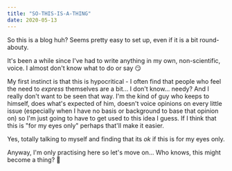 ```yaml
---
title: "SO-THIS-IS-A-THING"
date: 2020-05-13
---
```


So this is a blog huh? Seems pretty easy to set up, even if it is a bit round-abouty.

It's been a while since I've had to write anything in my own, non-scientific, voice. I almost don't know what to do or say :smirk:

My first instinct is that this is hypocritical - I often find that people who feel the need to *express* themselves are a bit... 
I don't know... needy? And I really don't want to be seen that way. I'm the kind of guy who keeps to himself, does what's expected of him,
doesn't voice opinions on every little issue (especially when I have no basis or background to base that opinion on) so I'm just going to 
have to get used to this idea I guess. If I think that this is "for my eyes only" perhaps that'll make it easier.

Yes, totally talking to myself and finding that its _ok_ if this is for my eyes only.

Anyway, I'm only practising here so let's move on... Who knows, this might become a thing? :thought_balloon:
